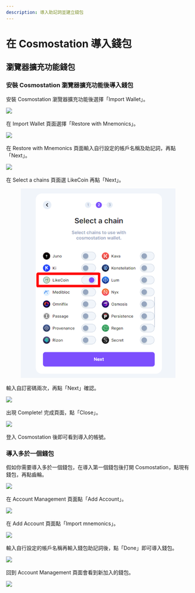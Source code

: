 ```yaml
---
description: 導入助記詞並建立錢包
---
```


# 在 Cosmostation 導入錢包

## 瀏覽器擴充功能錢包

### 安裝 Cosmostation 瀏覽器擴充功能後導入錢包

安裝 Cosmostation 瀏覽器擴充功能後選擇「Import Wallet」。

![](<../../../.gitbook/assets/Import Comostation 1.png>)

在 Import Wallet 頁面選擇「Restore with Mnemonics」。

![](<../../../.gitbook/assets/Import Comostation 2.png>)

在 Restore with Mnemonics 頁面輸入自行設定的帳戶名稱及助記詞，再點「Next」。

![](<../../../.gitbook/assets/Import Comostation 3.png>)

在 Select a chains 頁面選 LikeCoin 再點「Next」。

<figure><img src="../../../.gitbook/assets/Import Comostation 4.png" alt=""><figcaption></figcaption></figure>

輸入自訂密碼兩次，再點「Next」確認。

![](<../../../.gitbook/assets/Import Comostation 5.png>)

出現 Complete! 完成頁面，點「Close」。

![](<../../../.gitbook/assets/Comostation 11.png>)

登入 Cosmostation 後即可看到導入的帳號。

### 導入多於一個錢包

假如你需要導入多於一個錢包，在導入第一個錢包後打開 Cosmostation，點現有錢包，再點齒輪。

![](<../../../.gitbook/assets/Import Comostation 6.png>)

在 Account Management 頁面點「Add Account」。

![](<../../../.gitbook/assets/Import Comostation 7.png>)

在 Add Account 頁面點「Import mnemonics」。

![](<../../../.gitbook/assets/Import Comostation 8.png>)

輸入自行設定的帳戶名稱再輸入錢包助記詞後，點「Done」即可導入錢包。

![](<../../../.gitbook/assets/Import Comostation 9.png>)

回到 Account Management 頁面會看到新加入的錢包。

![](<../../../.gitbook/assets/Import Comostation 10.png>)
